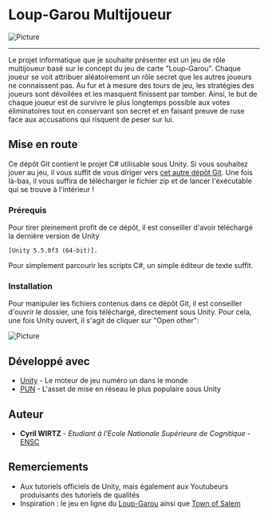 # Loup-Garou Multijoueur

![Picture](https://choualbox.com/Img/1441118924692.jpg)

<hr>

Le projet informatique que je souhaite présenter est un jeu de rôle multijoueur basé sur le concept du jeu de carte "Loup-Garou". Chaque joueur se voit attribuer aléatoirement un rôle secret que les autres joueurs ne connaissent pas. Au fur et à mesure des tours de jeu, les stratégies des joueurs sont dévoilées et les masquent finissent par tomber. Ainsi, le but de chaque joueur est de survivre le plus longtemps possible aux votes éliminatoires tout en conservant son secret et en faisant preuve de ruse face aux accusations qui risquent de peser sur lui.

## Mise en route

Ce dépôt Git contient le projet C# utilisable sous Unity. Si vous souhaitez jouer au jeu, il vous suffit de vous diriger vers [cet autre dépôt Git](https://github.com/Cyril-W/Executable-Loup-Garou/). Une fois là-bas, il vous suffira de télécharger le fichier zip et de lancer l'éxécutable qui se trouve à l'intérieur !

### Prérequis

Pour tirer pleinement profit de ce dépôt, il est conseiller d'avoir téléchargé la dernière version de Unity 

```
[Unity 5.5.0f3 (64-bit)].
```

Pour simplement parcourir les scripts C#, un simple éditeur de texte suffit.

### Installation

Pour manipuler les fichiers contenus dans ce dépôt Git, il est conseiller d'ouvrir le dossier, une fois téléchargé, directement sous Unity. Pour cela, une fois Unity ouvert, il s'agit de cliquer sur "Open other":

![Picture](https://udemy-images.udemy.com/extra_html/UnityTutorial/1(2).jpg)

## Développé avec

* [Unity](https://unity3d.com/fr) - Le moteur de jeu numéro un dans le monde
* [PUN](https://www.photonengine.com/en/PUN) - L'asset de mise en réseau le plus populaire sous Unity

## Auteur

* **Cyril WIRTZ** - *Etudiant à l'Ecole Nationale Supérieure de Cognitique* - [ENSC](http://ensc.bordeaux-inp.fr/fr)

## Remerciements

* Aux tutoriels officiels de Unity, mais également aux Youtubeurs produisants des tutoriels de qualités
* Inspiration : le jeu en ligne du [Loup-Garou](http://www.loups-garous-en-ligne.com/) ainsi que [Town of Salem](https://www.blankmediagames.com/)

